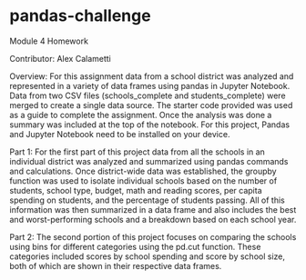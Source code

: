 # pandas-challenge
Module 4 Homework

Contributor: Alex Calametti

Overview: 
For this assignment data from a school district was analyzed and represented in a variety of data frames using pandas in Jupyter Notebook. Data from two CSV files (schools_complete and students_complete) were merged to create a single data source. The starter code provided was used as a guide to complete the assignment. Once the analysis was done a summary was included at the top of the notebook. For this project, Pandas and Jupyter Notebook need to be installed on your device. 

Part 1: 
For the first part of this project data from all the schools in an individual district was analyzed and summarized using pandas commands and calculations. Once district-wide data was established, the groupby function was used to isolate individual schools based on the number of students, school type, budget, math and reading scores, per capita spending on students, and the percentage of students passing. All of this information was then summarized in a data frame and also includes the best and worst-performing schools and a breakdown based on each school year.

Part 2: 
The second portion of this project focuses on comparing the schools using bins for different categories using the pd.cut function. These categories included scores by school spending and score by school size, both of which are shown in their respective data frames. 

